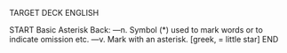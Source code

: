TARGET DECK
ENGLISH

START
Basic
Asterisk
Back: —n. Symbol (*) used to mark words or to indicate omission etc. —v. Mark with an asterisk. [greek, = little star]
END
